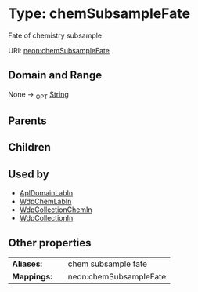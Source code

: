 
# Type: chemSubsampleFate


Fate of chemistry subsample

URI: [neon:chemSubsampleFate](https://data.neonscience.org/chemSubsampleFate)


## Domain and Range

None ->  <sub>OPT</sub> [String](types/String.md)

## Parents


## Children


## Used by

 * [AplDomainLabIn](AplDomainLabIn.md)
 * [WdpChemLabIn](WdpChemLabIn.md)
 * [WdpCollectionChemIn](WdpCollectionChemIn.md)
 * [WdpCollectionIn](WdpCollectionIn.md)

## Other properties

|  |  |  |
| --- | --- | --- |
| **Aliases:** | | chem subsample fate |
| **Mappings:** | | neon:chemSubsampleFate |

